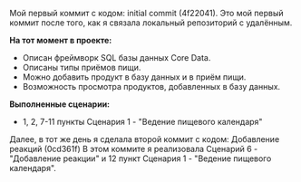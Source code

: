 Мой первый коммит с кодом: initial commit (4f22041).
Это мой первый коммит после того, как я связала локальный репозиторий с удалённым. 

**На тот момент в проекте:**
* Описан фреймворк SQL базы данных Core Data.
* Описаны типы приёмов пищи.
* Можно добавить продукт в базу данных и в приём пищи.
* Возможность просмотра продуктов, добавленных в базу данных.

**Выполненные сценарии:**
* 1, 2, 7-11 пункты Сценария 1 - "Ведение пищевого календаря"

Далее, в тот же день я сделала второй коммит с кодом: Добавление реакций (0cd361f)
В этом коммите я реализовала Сценарий 6  - "Добавление реакции" и 12 пункт Сценария 1 - "Ведение пищевого календаря".
